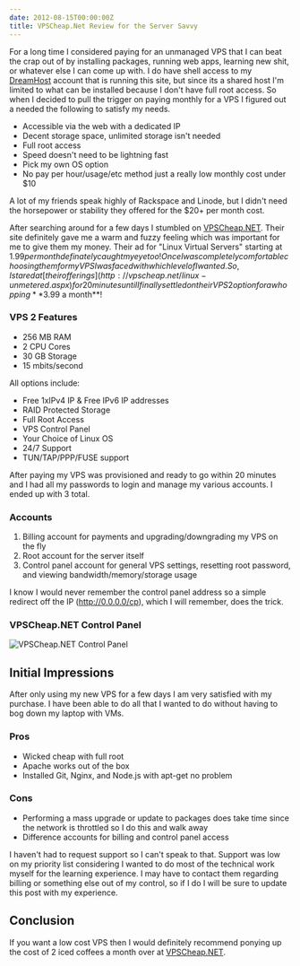 ```yaml
---
date: 2012-08-15T00:00:00Z
title: VPSCheap.Net Review for the Server Savvy
---
```


For a long time I considered paying for an unmanaged VPS that I can beat the crap out of by installing packages, running web apps, learning new shit, or whatever else I can come up with. I do have shell access to my [DreamHost](http://www.dreamhost.com/r.cgi?587773) account that is running this site, but since its a shared host I'm limited to what can be installed because I don't have full root access. So when I decided to pull the trigger on paying monthly for a VPS I figured out a needed the following to satisfy my needs.

- Accessible via the web with a dedicated IP
- Decent storage space, unlimited storage isn't needed
- Full root access
- Speed doesn't need to be lightning fast
- Pick my own OS option
- No pay per hour/usage/etc method just a really low monthly cost under $10

A lot of my friends speak highly of Rackspace and Linode, but I didn't need the horsepower or stability they offered for the $20+ per month cost.

After searching around for a few days I stumbled on [VPSCheap.NET](http://vpscheap.net/). Their site definitely gave me a warm and fuzzy feeling which was important for me to give them my money. Their ad for "Linux Virtual Servers" starting at $1.99 per month definately caught my eye too! Once I was completely comfortable choosing them for my VPS I was faced with which level of I wanted. So, I stared at [their offerings](http://vpscheap.net/linux-unmetered.aspx) for 20 minutes until I finally settled on their VPS 2 option for a whopping **$3.99 a month**!

### VPS 2 Features

- 256 MB RAM
- 2 CPU Cores
- 30 GB Storage
- 15 mbits/second

All options include:

- Free 1xIPv4 IP & Free IPv6 IP addresses
- RAID Protected Storage
- Full Root Access
- VPS Control Panel
- Your Choice of Linux OS
- 24/7 Support
- TUN/TAP/PPP/FUSE support

After paying my VPS was provisioned and ready to go within 20 minutes and I had all my passwords to login and manage my various accounts. I ended up with 3 total.

### Accounts

1. Billing account for payments and upgrading/downgrading my VPS on the fly
2. Root account for the server itself
3. Control panel account for general VPS settings, resetting root password, and viewing bandwidth/memory/storage usage

I know I would never remember the control panel address so a simple redirect off the IP (http://0.0.0.0/cp), which I will remember, does the trick.

### VPSCheap.NET Control Panel

![VPSCheap.NET Control Panel](http://blainsmith.com/assets/img/vpscheapnet-cp.png)

Initial Impressions
------------------

After only using my new VPS for a few days I am very satisfied with my purchase. I have been able to do all that I wanted to do without having to bog down my laptop with VMs.

### Pros

- Wicked cheap with full root
- Apache works out of the box
- Installed Git, Nginx, and Node.js with apt-get no problem

### Cons

- Performing a mass upgrade or update to packages does take time since the network is throttled so I do this and walk away
- Difference accounts for billing and control panel access

I haven't had to request support so I can't speak to that. Support was low on my priority list considering I wanted to do most of the technical work myself for the learning experience. I may have to contact them regarding billing or something else out of my control, so if I do I will be sure to update this post with my experience.

Conclusion
------------------

If you want a low cost VPS then I would definitely recommend ponying up the cost of 2 iced coffees a month over at [VPSCheap.NET](http://vpscheap.net/).
